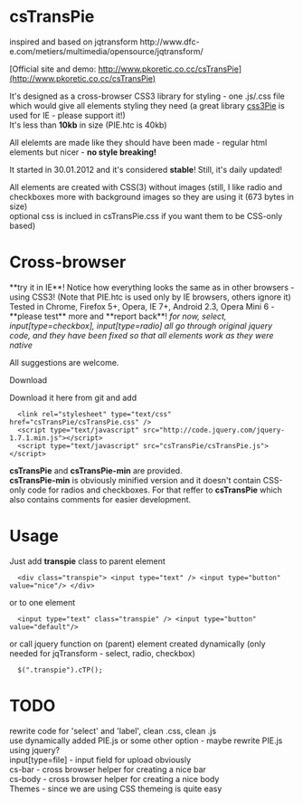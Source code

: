 <h1>
      csTransPie
</h1>
inspired and based on jqtransform http://www.dfc-e.com/metiers/multimedia/opensource/jqtransform/   

[Official site and demo: http://www.pkoretic.co.cc/csTransPie](http://www.pkoretic.co.cc/csTransPie)



It's designed as a cross-browser CSS3 library for styling - one .js/.css file which would give all elements styling they need
(a great library [css3Pie](http://css3pie.com/) is used for IE - please support it!)   
It's less than **10kb** in size (PIE.htc is 40kb)

All elelemts are made like they should have been made - regular html elements but nicer - **no style breaking!**  

It started in 30.01.2012 and it's considered **stable**! Still, it's daily updated!  

All elements are created with CSS(3) without images (still, I like radio and checkboxes more with background images so they are using it (673 bytes in size)  
optional css is inclued in csTransPie.css if you want them to be CSS-only based)

<h1>
      Cross-browser
</h1>
**try it in IE**! Notice how everything looks the same as in other browsers - using CSS3!  
(Note that PIE.htc is used only by IE browsers, others ignore it)  
Tested in Chrome, Firefox 5+, Opera, IE 7+, Android 2.3, Opera Mini 6 - **please test** more and **report back**!


<em>
      for now, select, input[type=checkbox], input[type=radio] all go through original jquery code, and they have been fixed so that all elements work as they were native
</em>  

All suggestions are welcome.  

Download 

Download it here from git and add  

      <link rel="stylesheet" type="text/css" href="csTransPie/csTransPie.css" />  
      <script type="text/javascript" src="http://code.jquery.com/jquery-1.7.1.min.js"></script>  
      <script type="text/javascript" src="csTransPie/csTransPie.js"></script>  
      
**csTransPie** and  **csTransPie-min** are provided.  
**csTransPie-min** is obviously minified version and it doesn't contain CSS-only code for radios and checkboxes. For that reffer to **csTransPie** which also contains comments for easier development.

Usage
=======================  
Just add **transpie** class to parent element  

      <div class="transpie"> <input type="text" /> <input type="button" value="nice"/> </div>  
      
or to one element  

      <input type="text" class="transpie" /> <input type="button" value="default"/>  
      
or call jquery function on (parent) element created dynamically (only needed for jqTransform - select, radio, checkbox)  

      $(".transpie").cTP();  
            
TODO
========================
rewrite code for 'select' and 'label', clean .css, clean .js  
use dynamically added PIE.js or some other option - maybe rewrite PIE.js using jquery?  
input[type=file] - input field for upload obviously  
cs-bar - cross browser helper for creating a nice bar  
cs-body - cross browser helper for creating a nice body  
Themes - since we are using CSS themeing is quite easy